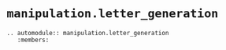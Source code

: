 # `manipulation.letter_generation`

```{eval-rst}
.. automodule:: manipulation.letter_generation
   :members:
```

